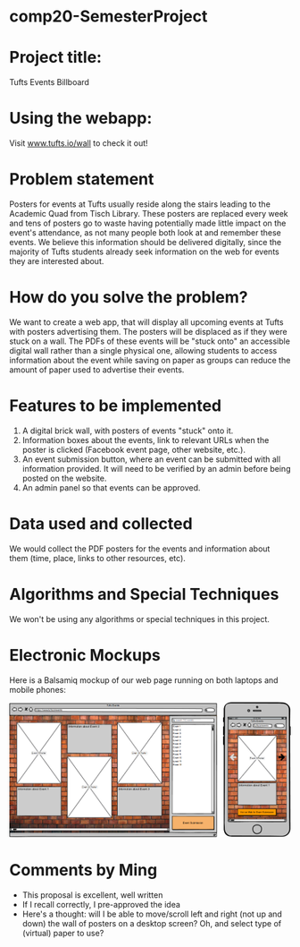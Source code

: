 # comp20-SemesterProject

Project title:
====================
Tufts Events Billboard

Using the webapp:
====================
Visit www.tufts.io/wall to check it out!

Problem statement
====================
Posters for events at Tufts usually reside along the stairs leading to the Academic Quad from Tisch Library. These posters are replaced every week and tens of posters go to waste having potentially made little impact on the event's attendance, as not many people both look at and remember these events. We believe this information should be delivered digitally, since the majority of Tufts students already seek information on the web for events they are interested about.

How do you solve the problem?
====================
We want to create a web app, that will display all upcoming events at Tufts with posters advertising them. The posters will be displaced as if they were stuck on a wall. The PDFs of these events will be "stuck onto" an accessible digital wall rather than a single physical one, allowing students to access information about the event while saving on paper as groups can reduce the amount of paper used to advertise their events.

Features to be implemented 
====================
1. A digital brick wall, with posters of events "stuck" onto it.
2. Information boxes about the events, link to relevant URLs when the poster is clicked (Facebook event page, other website, etc.).
3. An event submission button, where an event can be submitted with all information provided. It will need to be verified by an admin before being posted on the website.
4. An admin panel so that events can be approved.

Data used and collected
====================
We would collect the PDF posters for the events and information about them (time, place, links to other resources, etc).

Algorithms and Special Techniques
====================
We won't be using any algorithms or special techniques in this project.

Electronic Mockups
====================
Here is a Balsamiq mockup of our web page running on both laptops and mobile phones:

![Wireframe of our app running on laptop and a mobile phone](images/wireframe.png)

# Comments by Ming
* This proposal is excellent, well written
* If I recall correctly, I pre-approved the idea
* Here's a thought: will I be able to move/scroll left and right (not up and down) the wall of posters on a desktop screen?  Oh, and select type of (virtual) paper to use?
